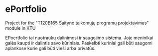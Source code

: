 # ePortfolio
Project for the "T120B165 Saityno taikomųjų programų projektavimas" module in KTU

EPoertfolio tai nuotraukų dalinimosi ir saugojimo sistema. Joje meninikai galės kaupti ir dalintis savo
kūriniais. Paskelbti kuriniai gali būti saugomi aplankose kurie gali būti vieši arba privatūs. 

